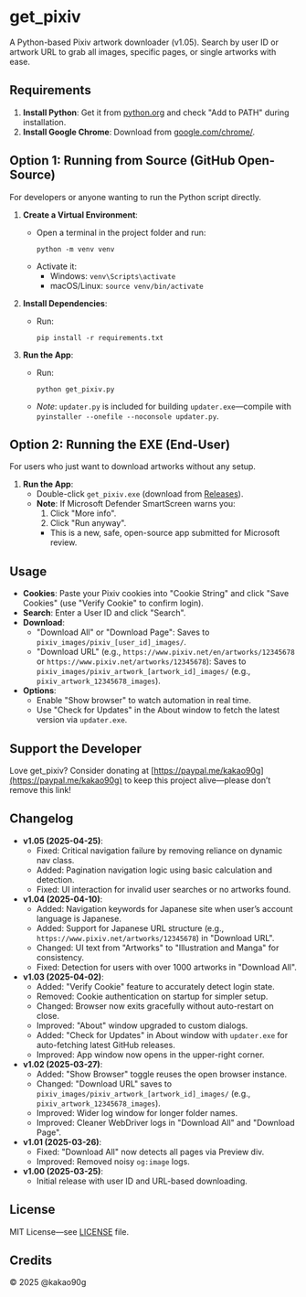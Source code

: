 # get_pixiv
A Python-based Pixiv artwork downloader (v1.05). Search by user ID or artwork URL to grab all images, specific pages, or single artworks with ease.

## Requirements
1. **Install Python**: Get it from [python.org](https://www.python.org/) and check "Add to PATH" during installation.
2. **Install Google Chrome**: Download from [google.com/chrome/](https://www.google.com/chrome/).

## Option 1: Running from Source (GitHub Open-Source)
For developers or anyone wanting to run the Python script directly.

1. **Create a Virtual Environment**:
   - Open a terminal in the project folder and run:
     ```
     python -m venv venv
     ```
   - Activate it:
     - Windows: `venv\Scripts\activate`
     - macOS/Linux: `source venv/bin/activate`

2. **Install Dependencies**:
   - Run:
     ```
     pip install -r requirements.txt
     ```

3. **Run the App**:
   - Run:
     ```
     python get_pixiv.py
     ```
   - *Note*: `updater.py` is included for building `updater.exe`—compile with `pyinstaller --onefile --noconsole updater.py`.

## Option 2: Running the EXE (End-User)
For users who just want to download artworks without any setup.

1. **Run the App**:
   - Double-click `get_pixiv.exe` (download from [Releases](https://github.com/kakao90g/get_pixiv/releases)).
   - **Note**: If Microsoft Defender SmartScreen warns you:
     1. Click "More info".
     2. Click "Run anyway".
     - This is a new, safe, open-source app submitted for Microsoft review.

## Usage
- **Cookies**: Paste your Pixiv cookies into "Cookie String" and click "Save Cookies" (use "Verify Cookie" to confirm login).
- **Search**: Enter a User ID and click "Search".
- **Download**: 
  - "Download All" or "Download Page": Saves to `pixiv_images/pixiv_[user_id]_images/`.
  - "Download URL" (e.g., `https://www.pixiv.net/en/artworks/12345678` or `https://www.pixiv.net/artworks/12345678`): Saves to `pixiv_images/pixiv_artwork_[artwork_id]_images/` (e.g., `pixiv_artwork_12345678_images`).
- **Options**: 
  - Enable "Show browser" to watch automation in real time.
  - Use "Check for Updates" in the About window to fetch the latest version via `updater.exe`.

## Support the Developer
Love get_pixiv? Consider donating at [https://paypal.me/kakao90g](https://paypal.me/kakao90g) to keep this project alive—please don’t remove this link!

## Changelog
- **v1.05 (2025-04-25)**:
  - Fixed: Critical navigation failure by removing reliance on dynamic nav class.
  - Added: Pagination navigation logic using basic calculation and detection.
  - Fixed: UI interaction for invalid user searches or no artworks found.
- **v1.04 (2025-04-10)**:
  - Added: Navigation keywords for Japanese site when user’s account language is Japanese.
  - Added: Support for Japanese URL structure (e.g., `https://www.pixiv.net/artworks/12345678`) in "Download URL".
  - Changed: UI text from "Artworks" to "Illustration and Manga" for consistency.
  - Fixed: Detection for users with over 1000 artworks in "Download All".
- **v1.03 (2025-04-02)**:
  - Added: "Verify Cookie" feature to accurately detect login state.
  - Removed: Cookie authentication on startup for simpler setup.
  - Changed: Browser now exits gracefully without auto-restart on close.
  - Improved: "About" window upgraded to custom dialogs.
  - Added: "Check for Updates" in About window with `updater.exe` for auto-fetching latest GitHub releases.
  - Improved: App window now opens in the upper-right corner.
- **v1.02 (2025-03-27)**:
  - Added: "Show Browser" toggle reuses the open browser instance.
  - Changed: "Download URL" saves to `pixiv_images/pixiv_artwork_[artwork_id]_images/` (e.g., `pixiv_artwork_12345678_images`).
  - Improved: Wider log window for longer folder names.
  - Improved: Cleaner WebDriver logs in "Download All" and "Download Page".
- **v1.01 (2025-03-26)**:
  - Fixed: "Download All" now detects all pages via Preview div.
  - Improved: Removed noisy `og:image` logs.
- **v1.00 (2025-03-25)**:
  - Initial release with user ID and URL-based downloading.

## License
MIT License—see [LICENSE](LICENSE) file.

## Credits
© 2025 @kakao90g